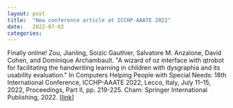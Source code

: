 ```yaml
---
layout: post
title:  "New conference article at ICCHP-AAATE 2022"
date:   2022-07-02
categories: 
---
```

Finally online!
Zou, Jianling, Soizic Gauthier, Salvatore M. Anzalone, David Cohen, and Dominique Archambault.
"A wizard of oz interface with qtrobot for facilitating the handwriting learning in children with dysgraphia and its usability evaluation."
In Computers Helping People with Special Needs: 18th International Conference, ICCHP-AAATE 2022, Lecco, Italy, July 11–15, 2022, Proceedings, Part II, pp. 219-225. Cham: Springer International Publishing, 2022. [[link](https://doi.org/10.1007/978-3-031-08645-8_26)]
